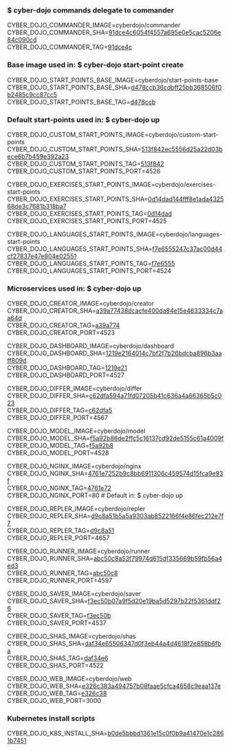 ### $ cyber-dojo commands delegate to commander

CYBER_DOJO_COMMANDER_IMAGE=cyberdojo/commander  
CYBER_DOJO_COMMANDER_SHA=[91dce4c6054f4557a695e0e5cac5206e84c090cd](https://github.com/cyber-dojo/commander/commit/91dce4c6054f4557a695e0e5cac5206e84c090cd)  
CYBER_DOJO_COMMANDER_TAG=[91dce4c](https://hub.docker.com/layers/cyberdojo/commander/91dce4c/images/sha256-5a523e4bf41aea1ab04d10ef8d315e520e21d148dcea354be52492b5b947ab3b)  

### Base image used in: $ cyber-dojo start-point create

CYBER_DOJO_START_POINTS_BASE_IMAGE=cyberdojo/start-points-base  
CYBER_DOJO_START_POINTS_BASE_SHA=[d478ccb36cdbff25bb368506f0b2485c9cc87cc5](https://github.com/cyber-dojo/start-points-base/commit/d478ccb36cdbff25bb368506f0b2485c9cc87cc5)  
CYBER_DOJO_START_POINTS_BASE_TAG=[d478ccb](https://hub.docker.com/layers/cyberdojo/start-points-base/d478ccb/images/sha256-402adefd8be573b4b0eead68436c2958e957df173c365e03c55bec5b0d3fd87e)  

### Default start-points used in: $ cyber-dojo up

CYBER_DOJO_CUSTOM_START_POINTS_IMAGE=cyberdojo/custom-start-points  
CYBER_DOJO_CUSTOM_START_POINTS_SHA=[513f842ec5556d25a22d03bece6b7b459e392a23](https://github.com/cyber-dojo/custom-start-points/commit/513f842ec5556d25a22d03bece6b7b459e392a23)  
CYBER_DOJO_CUSTOM_START_POINTS_TAG=[513f842](https://hub.docker.com/layers/cyberdojo/custom-start-points/513f842/images/sha256-72850dea2761e2159e3df40d2884ab82202e320f3ba32cce853ab0baac445e97)  
CYBER_DOJO_CUSTOM_START_POINTS_PORT=4526

CYBER_DOJO_EXERCISES_START_POINTS_IMAGE=cyberdojo/exercises-start-points  
CYBER_DOJO_EXERCISES_START_POINTS_SHA=[0d14dad144fff8e1ada432568de3c7681b318ba7](https://github.com/cyber-dojo/exercises-start-points/commit/0d14dad144fff8e1ada432568de3c7681b318ba7)  
CYBER_DOJO_EXERCISES_START_POINTS_TAG=[0d14dad](https://hub.docker.com/layers/cyberdojo/exercises-start-points/0d14dad/images/sha256-d516255496ca4baad50e5930d04ccbe5c98d9adccd326f7cb08261717540507e)  
CYBER_DOJO_EXERCISES_START_POINTS_PORT=4525

CYBER_DOJO_LANGUAGES_START_POINTS_IMAGE=cyberdojo/languages-start-points  
CYBER_DOJO_LANGUAGES_START_POINTS_SHA=[f7e6555247c37ac00d44cf27837e47e804e02551](https://github.com/cyber-dojo/languages-start-points/commit/f7e6555247c37ac00d44cf27837e47e804e02551)  
CYBER_DOJO_LANGUAGES_START_POINTS_TAG=[f7e6555](https://hub.docker.com/layers/cyberdojo/languages-start-points/f7e6555/images/sha256-f808cfaf557e6267dd6e493c9e557ad9408ae97716755136e9c6a546432a4da7)  
CYBER_DOJO_LANGUAGES_START_POINTS_PORT=4524

### Microservices used in: $ cyber-dojo up

CYBER_DOJO_CREATOR_IMAGE=cyberdojo/creator  
CYBER_DOJO_CREATOR_SHA=[a39a77438dcacfe400da84e15e4633334c7aa64d](https://github.com/cyber-dojo/creator/commit/a39a77438dcacfe400da84e15e4633334c7aa64d)  
CYBER_DOJO_CREATOR_TAG=[a39a774](https://hub.docker.com/layers/cyberdojo/creator/a39a774/images/sha256-93d770a05bb10fb4fffbce0e2509a5137af1148e75d7676f5f42f978c127eaad)  
CYBER_DOJO_CREATOR_PORT=4523

CYBER_DOJO_DASHBOARD_IMAGE=cyberdojo/dashboard  
CYBER_DOJO_DASHBOARD_SHA=[1219e2164014c7bf2f7b26bdcba896b3aaff809d](https://github.com/cyber-dojo/dashboard/commit/1219e2164014c7bf2f7b26bdcba896b3aaff809d)  
CYBER_DOJO_DASHBOARD_TAG=[1219e21](https://hub.docker.com/layers/cyberdojo/dashboard/1219e21/images/sha256-fba77bc468b6627f5a9ff3e63aa1931f5620f5b90a455db66f53f18e407d36f3)  
CYBER_DOJO_DASHBOARD_PORT=4527

CYBER_DOJO_DIFFER_IMAGE=cyberdojo/differ  
CYBER_DOJO_DIFFER_SHA=[c62dfa594a71fd07205b41c636a4a66365b5c023](https://github.com/cyber-dojo/differ/commit/c62dfa594a71fd07205b41c636a4a66365b5c023)  
CYBER_DOJO_DIFFER_TAG=[c62dfa5](https://hub.docker.com/layers/cyberdojo/differ/c62dfa5/images/sha256-f4d6f313190029b56af948a20b0c2b8cd47337c1c2f3a0a38bde015dd7ce061d)  
CYBER_DOJO_DIFFER_PORT=4567

CYBER_DOJO_MODEL_IMAGE=cyberdojo/model  
CYBER_DOJO_MODEL_SHA=[f5a92b86de2ffc5c16137cd92de5155c61a4009f](https://github.com/cyber-dojo/model/commit/f5a92b86de2ffc5c16137cd92de5155c61a4009f)  
CYBER_DOJO_MODEL_TAG=[f5a92b8](https://hub.docker.com/layers/cyberdojo/model/f5a92b8/images/sha256-12c28688385df1df705636ea0a3d5a7c82450ce0d2680e82171dba46d730d219)  
CYBER_DOJO_MODEL_PORT=4528

CYBER_DOJO_NGINX_IMAGE=cyberdojo/nginx  
CYBER_DOJO_NGINX_SHA=[4761e7252b9c8bb6911306c459574d15fca9e93f](https://github.com/cyber-dojo/nginx/commit/4761e7252b9c8bb6911306c459574d15fca9e93f)  
CYBER_DOJO_NGINX_TAG=[4761e72](https://hub.docker.com/layers/cyberdojo/nginx/4761e72/images/sha256-9705d6ac4d2d62de861d28df91dafadc900af85abddc974dd9bf473d914ad488)  
CYBER_DOJO_NGINX_PORT=80 # Default in: $ cyber-dojo up

CYBER_DOJO_REPLER_IMAGE=cyberdojo/repler  
CYBER_DOJO_REPLER_SHA=[d9c8a51b5a5a9303ab8522166f4e86fec212e7f7](https://github.com/cyber-dojo/repler/commit/d9c8a51b5a5a9303ab8522166f4e86fec212e7f7)  
CYBER_DOJO_REPLER_TAG=[d9c8a51](https://hub.docker.com/layers/cyberdojo/repler/d9c8a51/images/sha256-87273073e7bb095335e46ec206897a73e9df0c330fc57b5b4c56d2580038c34f)  
CYBER_DOJO_REPLER_PORT=4657

CYBER_DOJO_RUNNER_IMAGE=cyberdojo/runner  
CYBER_DOJO_RUNNER_SHA=[abc50c8a53f79974d615df335669b59fb56a4ed3](https://github.com/cyber-dojo/runner/commit/abc50c8a53f79974d615df335669b59fb56a4ed3)  
CYBER_DOJO_RUNNER_TAG=[abc50c8](https://hub.docker.com/layers/cyberdojo/runner/abc50c8/images/sha256-0f940d3a0e6424d5561e13eda550781e85b9a04609be20d4838975fcd286862e)  
CYBER_DOJO_RUNNER_PORT=4597

CYBER_DOJO_SAVER_IMAGE=cyberdojo/saver  
CYBER_DOJO_SAVER_SHA=[f3ec50b07a9f5d20e19ba5d5297b22f5361ddf26](https://github.com/cyber-dojo/saver/commit/f3ec50b07a9f5d20e19ba5d5297b22f5361ddf26)  
CYBER_DOJO_SAVER_TAG=[f3ec50b](https://hub.docker.com/layers/cyberdojo/saver/f3ec50b/images/sha256-b771f32a3fe661d774d27d47f2085547779ec3dabc679a28d9ffc3fd9b7af1ba)  
CYBER_DOJO_SAVER_PORT=4537

CYBER_DOJO_SHAS_IMAGE=cyberdojo/shas  
CYBER_DOJO_SHAS_SHA=[daf34e65506347d0f3eb44a4d4618f2e858b6fba](https://github.com/cyber-dojo/shas/commit/daf34e65506347d0f3eb44a4d4618f2e858b6fba)  
CYBER_DOJO_SHAS_TAG=[daf34e6](https://hub.docker.com/layers/cyberdojo/shas/daf34e6/images/sha256-1154a780cb5ce9addd8ac4e33b440ca2eeb924499f1aab83e097cc16d894e073)  
CYBER_DOJO_SHAS_PORT=4522

CYBER_DOJO_WEB_IMAGE=cyberdojo/web  
CYBER_DOJO_WEB_SHA=[e326c383a494757b08faae5cfca4658c9eaa137e](https://github.com/cyber-dojo/web/commit/e326c383a494757b08faae5cfca4658c9eaa137e)  
CYBER_DOJO_WEB_TAG=[e326c38](https://hub.docker.com/layers/cyberdojo/web/e326c38/images/sha256-51ed0c30c7202558735b79f5342d21e326f97bc0ea4d6c186a496952c31e1bcd)  
CYBER_DOJO_WEB_PORT=3000

### Kubernetes install scripts
CYBER_DOJO_K8S_INSTALL_SHA=[b0de5bbbd1361e15c0f0b9a41470e1c2861b7451](https://github.com/cyber-dojo/k8s-install/commit/b0de5bbbd1361e15c0f0b9a41470e1c2861b7451)  
